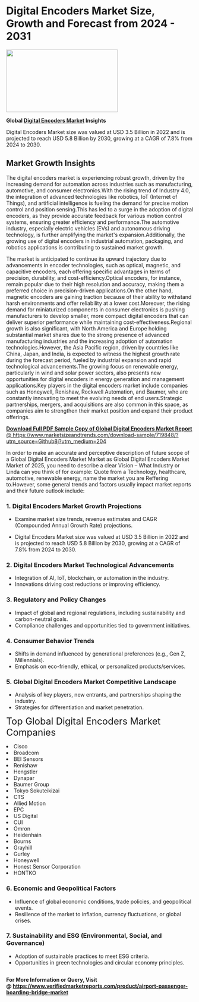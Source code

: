 <H1>Digital Encoders Market Size, Growth and Forecast from 2024 - 2031</H1><img class="aligncenter size-medium wp-image-584254" src="https://thirdeyenews.in/wp-content/uploads/2024/09/Global-Market-Research-300x168.jpeg" alt="" width="300" height="168" /><p><strong>Global&nbsp;<a href="https://www.marketsizeandtrends.com/download-sample/719848/?utm_source=Github8j?utm_medium=204">Digital Encoders Market</a> Insights</strong></p><p>Digital Encoders Market size was valued at USD 3.5 Billion in 2022 and is projected to reach USD 5.8 Billion by 2030, growing at a CAGR of 7.8% from 2024 to 2030.</p><p><h2>Market Growth Insights</h2> <p>The digital encoders market is experiencing robust growth, driven by the increasing demand for automation across industries such as manufacturing, automotive, and consumer electronics.With the rising trend of Industry 4.0, the integration of advanced technologies like robotics, IoT (Internet of Things), and artificial intelligence is fueling the demand for precise motion control and position sensing.This has led to a surge in the adoption of digital encoders, as they provide accurate feedback for various motion control systems, ensuring greater efficiency and performance.The automotive industry, especially electric vehicles (EVs) and autonomous driving technology, is further amplifying the market's expansion.Additionally, the growing use of digital encoders in industrial automation, packaging, and robotics applications is contributing to sustained market growth.</p> <p><a href="#"></a></p> <p>The market is anticipated to continue its upward trajectory due to advancements in encoder technologies, such as optical, magnetic, and capacitive encoders, each offering specific advantages in terms of precision, durability, and cost-efficiency.Optical encoders, for instance, remain popular due to their high resolution and accuracy, making them a preferred choice in precision-driven applications.On the other hand, magnetic encoders are gaining traction because of their ability to withstand harsh environments and offer reliability at a lower cost.Moreover, the rising demand for miniaturized components in consumer electronics is pushing manufacturers to develop smaller, more compact digital encoders that can deliver superior performance while maintaining cost-effectiveness.Regional growth is also significant, with North America and Europe holding substantial market shares due to the strong presence of advanced manufacturing industries and the increasing adoption of automation technologies.However, the Asia Pacific region, driven by countries like China, Japan, and India, is expected to witness the highest growth rate during the forecast period, fueled by industrial expansion and rapid technological advancements.The growing focus on renewable energy, particularly in wind and solar power sectors, also presents new opportunities for digital encoders in energy generation and management applications.Key players in the digital encoders market include companies such as Honeywell, Renishaw, Rockwell Automation, and Baumer, who are constantly innovating to meet the evolving needs of end users.Strategic partnerships, mergers, and acquisitions are also common in this space, as companies aim to strengthen their market position and expand their product offerings.<p><a href="#"></p><p><span class=""><strong>Download Full PDF Sample Copy of Global Digital Encoders Market Report</strong> @ <a href="https://www.marketsizeandtrends.com/download-sample/719848/?utm_source=Github8j?utm_medium=204" target="_blank">https://www.marketsizeandtrends.com/download-sample/719848/?utm_source=Github8j?utm_medium=204</a></span></p><p>In order to make an accurate and perceptive description of future scope of a Global&nbsp;Digital Encoders Market Market as Global&nbsp;Digital Encoders Market Market of 2025, you need to describe a clear Vision &ndash; What Industry or Linda can you think of for example: Quote from a Technology, healthcare, automotive, renewable energy, name the market you are Reffering to.However, some general trends and factors usually impact market reports and their future outlook include:</p><h3>1.&nbsp;<strong>Digital Encoders Market Growth Projections</strong></h3><ul><li>Examine market size trends, revenue estimates and CAGR (Compounded Annual Growth Rate) projections.</li><li><p>Digital Encoders Market size was valued at USD 3.5 Billion in 2022 and is projected to reach USD 5.8 Billion by 2030, growing at a CAGR of 7.8% from 2024 to 2030.</p></li></ul><h3>2.&nbsp;<strong>Digital Encoders Market Technological Advancements</strong></h3><ul><li>Integration of AI, IoT, blockchain, or automation in the industry.</li><li>Innovations driving cost reductions or improving efficiency.</li></ul><h3>3.&nbsp;<strong>Regulatory and Policy Changes</strong></h3><ul><li>Impact of global and regional regulations, including sustainability and carbon-neutral goals.</li><li>Compliance challenges and opportunities tied to government initiatives.</li></ul><h3>4.&nbsp;<strong>Consumer Behavior Trends</strong></h3><ul><li>Shifts in demand influenced by generational preferences (e.g., Gen Z, Millennials).</li><li>Emphasis on eco-friendly, ethical, or personalized products/services.</li></ul><h3>5.&nbsp;<strong>Global Digital Encoders Market Competitive Landscape</strong></h3><ul><li>Analysis of key players, new entrants, and partnerships shaping the industry.</li><li>Strategies for differentiation and market penetration.</li></ul><p data-pm-slice="1 1 []"><span style="color: inherit; font-family: inherit; font-size: 25px;">Top Global Digital Encoders Market Companies</span></p><div class="" data-test-id=""><p><li>Cisco</li><li> Broadcom</li><li> BEI Sensors</li><li> Renishaw</li><li> Hengstler</li><li> Dynapar</li><li> Baumer Group</li><li> Tokyo Sokuteikizai</li><li> CTS</li><li> Allied Motion</li><li> EPC</li><li> US Digital</li><li> CUI</li><li> Omron</li><li> Heidenhain</li><li> Bourns</li><li> Grayhill</li><li> Gurley</li><li> Honeywell</li><li> Honest Sensor Corporation</li><li> HONTKO</li></p></div><h3>6.&nbsp;<strong>Economic and Geopolitical Factors</strong></h3><ul><li>Influence of global economic conditions, trade policies, and geopolitical events.</li><li>Resilience of the market to inflation, currency fluctuations, or global crises.</li></ul><h3>7.&nbsp;<strong>Sustainability and ESG (Environmental, Social, and Governance)</strong></h3><ul><li>Adoption of sustainable practices to meet ESG criteria.</li><li>Opportunities in green technologies and circular economy principles.</li></ul><h2><strong style="font-size: 14px;">For More Information or Query, Visit @&nbsp;</strong><a style="background-color: #ffffff; font-size: 14px;" href="https://www.marketsizeandtrends.com/report/digital-encoders-market/" target="_blank">https://www.verifiedmarketreports.com/product/airport-passenger-boarding-bridge-market</a></h2>